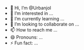 - 👋 Hi, I’m @Urbanjol
- 👀 I’m interested in ...
- 🌱 I’m currently learning ...
- 💞️ I’m looking to collaborate on ...
- 📫 How to reach me ...
- 😄 Pronouns: ...
- ⚡ Fun fact: ...

<!---
Urbanjol/Urbanjol is a ✨ special ✨ repository because its `README.md` (this file) appears on your GitHub profile.
You can click the Preview link to take a look at your changes.
#include <iostream>
using namespace std;
cout<<010101010110101001010;
break;
return 0;
--->
